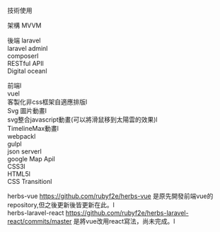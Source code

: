 技術使用

架構
MVVM

後端
laravel<br>
laravel adminl<br>
composerl<br>
RESTful APIl<br>
Digital oceanl<br>


前端l<br>
vuel<br>
客製化非css框架自適應排版l<br>
Svg 圖片動畫l<br>
svg整合javascript動畫(可以將滑鼠移到太陽雲的效果)l<br>
TimelineMax動畫l<br>
webpackl<br>
gulpl<br>
json serverl<br>
google Map Apil<br>
CSS3l<br>
HTML5l<br>
CSS Transitionl<br>


herbs-vue https://github.com/rubyf2e/herbs-vue 是原先開發前端vue的repository,但之後更新後皆更新在此。l<br>
herbs-laravel-react https://github.com/rubyf2e/herbs-laravel-react/commits/master 是將vue改用react寫法，尚未完成。l<br>
